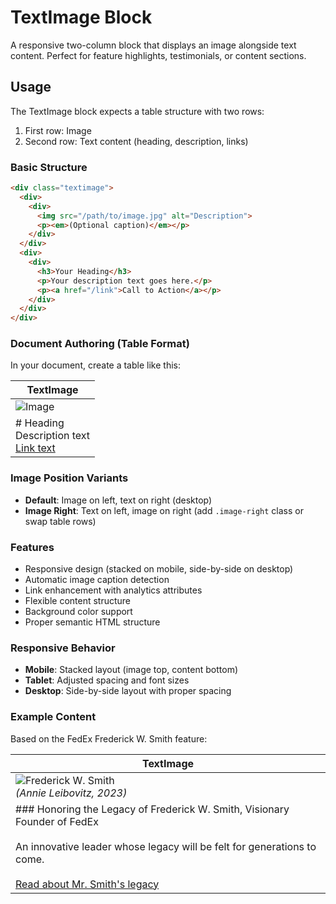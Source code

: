 # TextImage Block

A responsive two-column block that displays an image alongside text content. Perfect for feature highlights, testimonials, or content sections.

## Usage

The TextImage block expects a table structure with two rows:
1. First row: Image
2. Second row: Text content (heading, description, links)

### Basic Structure

```html
<div class="textimage">
  <div>
    <div>
      <img src="/path/to/image.jpg" alt="Description">
      <p><em>(Optional caption)</em></p>
    </div>
  </div>
  <div>
    <div>
      <h3>Your Heading</h3>
      <p>Your description text goes here.</p>
      <p><a href="/link">Call to Action</a></p>
    </div>
  </div>
</div>
```

### Document Authoring (Table Format)

In your document, create a table like this:

| TextImage |
|-----------|
| ![Image](path/to/image.jpg) |
| # Heading<br>Description text<br>[Link text](url) |

### Image Position Variants

- **Default**: Image on left, text on right (desktop)
- **Image Right**: Text on left, image on right (add `.image-right` class or swap table rows)

### Features

- Responsive design (stacked on mobile, side-by-side on desktop)
- Automatic image caption detection
- Link enhancement with analytics attributes
- Flexible content structure
- Background color support
- Proper semantic HTML structure

### Responsive Behavior

- **Mobile**: Stacked layout (image top, content bottom)
- **Tablet**: Adjusted spacing and font sizes
- **Desktop**: Side-by-side layout with proper spacing

### Example Content

Based on the FedEx Frederick W. Smith feature:

| TextImage |
|-----------|
| ![Frederick W. Smith](./media_1234567890.jpeg)<br>*(Annie Leibovitz, 2023)* |
| ### Honoring the Legacy of Frederick W. Smith, Visionary Founder of FedEx<br><br>An innovative leader whose legacy will be felt for generations to come.<br><br>[Read about Mr. Smith's legacy](https://newsroom.fedex.com/newsroom/global-english/frederick-w-smith-visionary-founder-of-fedex-dies-at-80) | 